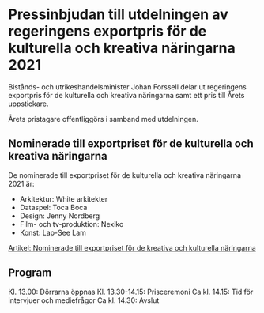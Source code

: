 # Pressinbjudan till utdelningen av regeringens exportpris för de kulturella och kreativa näringarna 2021

Bistånds- och utrikeshandelsminister Johan Forssell delar ut regeringens exportpris för de kulturella och kreativa näringarna samt ett pris till Årets uppstickare.

Årets pristagare offentliggörs i samband med utdelningen.

## Nominerade till exportpriset för de kulturella och kreativa näringarna

De nominerade till exportpriset för de kulturella och kreativa näringarna 2021 är:

* Arkitektur: White arkitekter
* Dataspel: Toca Boca
* Design: Jenny Nordberg
* Film- och tv-produktion: Nexiko
* Konst: Lap-See Lam

[Artikel: Nominerade till exportpriset för de kreativa och kulturella näringarna](/artiklar/2022/11/nomineringar-till-regeringens-exportpris-for-de-kulturella-och-kreativa-naringarna-2021/ "Artikel: Nomineringar till regeringens exportpris för de kulturella och kreativa näringarna 2021")

## Program

Kl. 13.00: Dörrarna öppnas
Kl. 13.30-14.15: Prisceremoni
Ca kl. 14.15: Tid för intervjuer och mediefrågor
Ca kl. 14.30: Avslut
